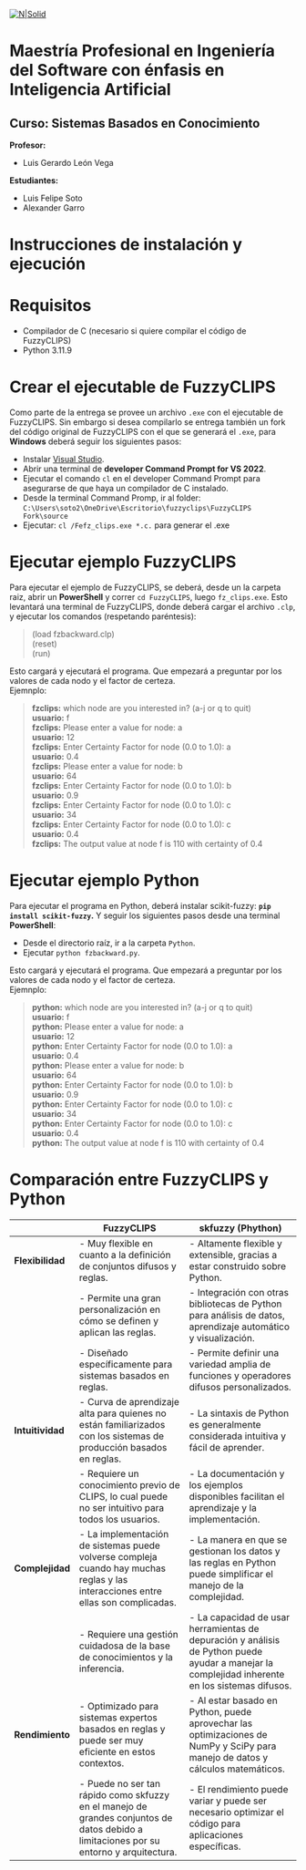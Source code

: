 [![N|Solid](https://images.credly.com/size/400x400/images/0e3e46ee-69d9-46e6-98b7-282f193e2c94/blob.png)](https://nodesource.com/products/nsolid)
# Maestría Profesional en Ingeniería del Software con énfasis en Inteligencia Artificial
## Curso: Sistemas Basados en Conocimiento

**Profesor:**
- Luis Gerardo León Vega

**Estudiantes:**
- Luis Felipe Soto
- Alexander Garro

# Instrucciones de instalación y ejecución
# Requisitos
* Compilador de C (necesario si quiere compilar el código de FuzzyCLIPS)
* Python 3.11.9

# Crear el ejecutable de FuzzyCLIPS

Como parte de la entrega se provee un archivo `.exe` con el ejecutable de FuzzyCLIPS. Sin embargo si desea compilarlo se entrega también un fork del código original de FuzzyCLIPS con el que se generará el `.exe`, para **Windows** deberá seguir los siguientes pasos:
* Instalar [Visual Studio](https://visualstudio.microsoft.com/es/downloads/).
* Abrir una terminal de **developer Command Prompt for VS 2022**.
* Ejecutar el comando `cl` en el developer Command Prompt para asegurarse de que haya un compilador de C instalado.
* Desde la terminal Command Promp, ir al folder:   `C:\Users\soto2\OneDrive\Escritorio\fuzzyclips\FuzzyCLIPS Fork\source`
* Ejecutar: `cl /Fefz_clips.exe *.c.` para generar el .exe

# Ejecutar ejemplo FuzzyCLIPS

Para ejecutar el ejemplo de FuzzyCLIPS, se deberá, desde un la carpeta raiz, abrir un **PowerShell** y correr `cd FuzzyCLIPS`, luego `fz_clips.exe`. Esto levantará una terminal de FuzzyCLIPS, donde deberá cargar el archivo `.clp`, y ejecutar los comandos (respetando paréntesis):  
> (load fzbackward.clp)  
> (reset)  
> (run)  

Esto cargará y ejecutará el programa. Que empezará a preguntar por los valores de cada nodo y el factor de certeza.  
Ejemnplo:  
> **fzclips:** which node are you interested in? (a-j or q to quit)  
> **usuario:** f  
> **fzclips:** Please enter a value for node: a  
> **usuario:** 12  
> **fzclips:** Enter Certainty Factor for node (0.0 to 1.0): a  
> **usuario:** 0.4  
> **fzclips:** Please enter a value for node: b  
> **usuario:** 64  
> **fzclips:** Enter Certainty Factor for node (0.0 to 1.0): b  
> **usuario:** 0.9  
> **fzclips:** Enter Certainty Factor for node (0.0 to 1.0): c  
> **usuario:** 34   
> **fzclips:** Enter Certainty Factor for node (0.0 to 1.0): c  
> **usuario:** 0.4  
> **fzclips:**  The output value at node f is 110 with certainty of 0.4  

# Ejecutar ejemplo Python
Para ejecutar el programa en Python, deberá instalar scikit-fuzzy: **`pip install scikit-fuzzy`.** Y seguir los siguientes pasos desde una terminal **PowerShell**:
* Desde el directorio raíz, ir a la carpeta `Python`.
* Ejecutar `python fzbackward.py`.

Esto cargará y ejecutará el programa. Que empezará a preguntar por los valores de cada nodo y el factor de certeza.  
Ejemnplo:  
> **python:** which node are you interested in? (a-j or q to quit)  
> **usuario:** f  
> **python:** Please enter a value for node: a   
> **usuario:** 12  
> **python:** Enter Certainty Factor for node (0.0 to 1.0): a  
> **usuario:** 0.4  
> **python:** Please enter a value for node: b  
> **usuario:** 64  
> **python:** Enter Certainty Factor for node (0.0 to 1.0): b  
> **usuario:** 0.9  
> **python:** Enter Certainty Factor for node (0.0 to 1.0): c  
> **usuario:** 34   
> **python:** Enter Certainty Factor for node (0.0 to 1.0): c  
> **usuario:** 0.4  
> **python:**  The output value at node f is 110 with certainty of 0.4  

# Comparación entre FuzzyCLIPS y Python

|                        | FuzzyCLIPS                                                                                             | skfuzzy (Phython)                                                                                                                                   |
|------------------------|--------------------------------------------------------------------------------------------------------|-------------------------------------------------------------------------------------------------------------------------------------------|
| **Flexibilidad**       | - Muy flexible en cuanto a la definición de conjuntos difusos y reglas.                                 | - Altamente flexible y extensible, gracias a estar construido sobre Python.                                                               |
|                        | - Permite una gran personalización en cómo se definen y aplican las reglas.                             | - Integración con otras bibliotecas de Python para análisis de datos, aprendizaje automático y visualización.                            |
|                        | - Diseñado específicamente para sistemas basados en reglas.                                             | - Permite definir una variedad amplia de funciones y operadores difusos personalizados.                                                  |
| **Intuitividad**       | - Curva de aprendizaje alta para quienes no están familiarizados con los sistemas de producción basados en reglas. | - La sintaxis de Python es generalmente considerada intuitiva y fácil de aprender.                                                        |
|                        | - Requiere un conocimiento previo de CLIPS, lo cual puede no ser intuitivo para todos los usuarios.   | - La documentación y los ejemplos disponibles facilitan el aprendizaje y la implementación.                                               |
| **Complejidad**        | - La implementación de sistemas puede volverse compleja cuando hay muchas reglas y las interacciones entre ellas son complicadas. | - La manera en que se gestionan los datos y las reglas en Python puede simplificar el manejo de la complejidad.                           |
|                        | - Requiere una gestión cuidadosa de la base de conocimientos y la inferencia.                          | - La capacidad de usar herramientas de depuración y análisis de Python puede ayudar a manejar la complejidad inherente en los sistemas difusos. |
| **Rendimiento**        | - Optimizado para sistemas expertos basados en reglas y puede ser muy eficiente en estos contextos.    | - Al estar basado en Python, puede aprovechar las optimizaciones de NumPy y SciPy para manejo de datos y cálculos matemáticos.               |
|                        | - Puede no ser tan rápido como skfuzzy en el manejo de grandes conjuntos de datos debido a limitaciones por su entorno y arquitectura. | - El rendimiento puede variar y puede ser necesario optimizar el código para aplicaciones específicas.                                    |


